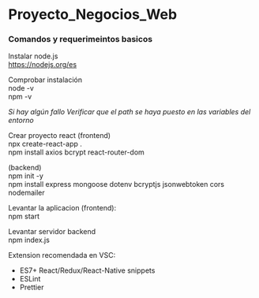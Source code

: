 # Proyecto_Negocios_Web
### Comandos y requerimeintos basicos

Instalar node.js\
https://nodejs.org/es

Comprobar instalación \
node -v \
npm -v

*Si hay algún fallo Verificar que el path se haya puesto en las variables del entorno*

Crear proyecto react (frontend) \
npx create-react-app . \
npm install axios bcrypt react-router-dom

(backend) \
npm init -y \
npm install express mongoose dotenv bcryptjs jsonwebtoken cors nodemailer 

Levantar la aplicacion (frontend): \
npm start

Levantar servidor backend \
npm index.js 

Extension recomendada en VSC:
 - ES7+ React/Redux/React-Native snippets
 - ESLint
 - Prettier 

